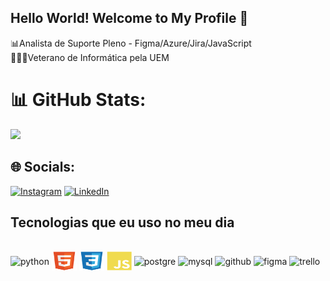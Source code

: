 ## Hello World! Welcome to My Profile 🚀

📊Analista de Suporte Pleno - Figma/Azure/Jira/JavaScript<br>👨🏻‍💻Veterano de Informática pela UEM<br>

# 📊 GitHub Stats:
![](https://github-readme-stats.vercel.app/api/top-langs/?username=RenanBatista17&theme=radical&hide_border=false&include_all_commits=false&count_private=false&layout=compact)

## 🌐 Socials:
[![Instagram](https://img.shields.io/badge/Instagram-%23E4405F.svg?logo=Instagram&logoColor=white)](https://www.instagram.com/junior_meyring/)
[![LinkedIn](https://img.shields.io/badge/LinkedIn-%230077B5.svg?logo=linkedin&logoColor=white)](https://www.linkedin.com/in/renan-batista/)

## Tecnologias que eu uso no meu dia

<div style="display: inline_block"><br>
  <img align="center" alt="python" height="30" width="40" src='https://cdn.jsdelivr.net/gh/devicons/devicon/icons/python/python-original.svg'>
  <img align="center" alt="HTML" height="30" width="40" src="https://raw.githubusercontent.com/devicons/devicon/master/icons/html5/html5-original.svg">
  <img align="center" alt="CSS" height="30" width="40" src="https://raw.githubusercontent.com/devicons/devicon/master/icons/css3/css3-original.svg">
  <img align="center" alt="js" height="30" width="40" src="https://raw.githubusercontent.com/devicons/devicon/master/icons/javascript/javascript-plain.svg">
  <img align="center" alt="postgre" height="30" width="40" src='https://cdn.jsdelivr.net/gh/devicons/devicon/icons/postgresql/postgresql-original.svg'>
  <img align="center" alt="mysql" height="30" width="40" src='https://cdn.jsdelivr.net/gh/devicons/devicon/icons/mysql/mysql-original.svg'>
  <img align="center" alt="github" height="30" width="40" src='https://cdn.jsdelivr.net/gh/devicons/devicon/icons/github/github-original.svg'>
  <img align="center" alt="figma" height="30" width="40" src='https://cdn.jsdelivr.net/gh/devicons/devicon/icons/figma/figma-original.svg'>
  <img align="center" alt="trello" height="30" width="40" src='https://cdn.jsdelivr.net/gh/devicons/devicon/icons/trello/trello-plain.svg'>
</div>
